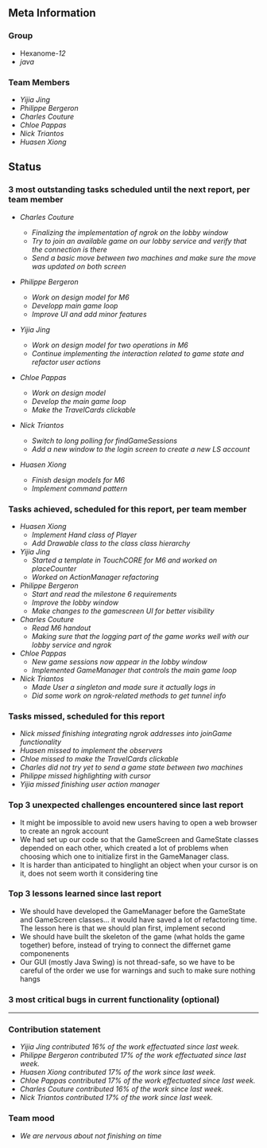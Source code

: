 ## Meta Information

### Group

 * Hexanome-*12*
 * *java*

### Team Members

 * *Yijia Jing*
 * *Philippe Bergeron*
 * *Charles Couture*
 * *Chloe Pappas*
 * *Nick Triantos*
 * *Huasen Xiong*

## Status

### 3 most outstanding tasks scheduled until the next report, per team member

 * *Charles Couture*
   * *Finalizing the implementation of ngrok on the lobby window*
   * *Try to join an available game on our lobby service and verify that the connection is there*
   * *Send a basic move between two machines and make sure the move was updated on both screen*

 * *Philippe Bergeron*
   * *Work on design model for M6*
   * *Developp main game loop*
   * *Improve UI and add minor features*
   
 * *Yijia Jing*
   * *Work on design model for two operations in M6*
   * *Continue implementing the interaction related to game state and refactor user actions*
   
 * *Chloe Pappas*
   * *Work on design model*
   * *Develop the main game loop*
   * *Make the TravelCards clickable*
 * *Nick Triantos*
   * *Switch to long polling for findGameSessions*
   * *Add a new window to the login screen to create a new LS account*

 * *Huasen Xiong*
   * *Finish design models for M6*
   * *Implement command pattern*
   


### Tasks achieved, scheduled for this report, per team member


 * *Huasen Xiong*
   * *Implement Hand class of Player*
   * *Add Drawable class to the class class hierarchy*
 * *Yijia Jing*
   * *Started a template in TouchCORE for M6 and worked on placeCounter*
   * *Worked on ActionManager refactoring*
 * *Philippe Bergeron*
   * *Start and read the milestone 6 requirements*
   * *Improve the lobby window*
   * *Make changes to the gamescreen UI for better visibility*
*  *Charles Couture*
   * *Read M6 handout*
   * *Making sure that the logging part of the game works well with our lobby service and ngrok*
*  *Chloe Pappas*
   * *New game sessions now appear in the lobby window*
   * *Implemented GameManager that controls the main game loop* 
*  *Nick Triantos*
   * *Made User a singleton and made sure it actually logs in*
   * *Did some work on ngrok-related methods to get tunnel info*


### Tasks missed, scheduled for this report
 * *Nick missed finishing integrating ngrok addresses into joinGame functionality*
 * *Huasen missed to implement the observers*
 * *Chloe missed to make the TravelCards clickable*
 * *Charles did not try yet to send a game state between two machines*
 * *Philippe missed highlighting with cursor*
 * *Yijia missed finishing user action manager*


### Top 3 unexpected challenges encountered since last report

 * It might be impossible to avoid new users having to open a web browser to create an ngrok account 
 * We had set up our code so that the GameScreen and GameState classes depended on each other, which created a lot of problems when choosing which one to initialize first in the GameManager class.  
 * It is harder than anticipated to hinglight an object when your cursor is on it, does not seem worth it considering tine


### Top 3 lessons learned since last report

 * We should have developed the GameManager before the GameState and GameScreen classes… it would have saved a lot of refactoring time. The lesson here is that we should plan first, implement second
 * We should have built the skeleton of the game (what holds the game together) before, instead of trying to connect the differnet game componenents
 * Our GUI (mostly Java Swing) is not thread-safe, so we have to be careful of the order we use for warnings and such to make sure nothing hangs

### 3 most critical bugs in current functionality (optional)
* **

### Contribution statement

 * *Yijia Jing contributed 16% of the work effectuated since last week.*
 * *Philippe Bergeron contributed 17% of the work effectuated since last week.*
 * *Huasen Xiong contributed 17% of the work since last week.*  
 * *Chloe Pappas contributed 17% of the work effectuated since last week.*
 * *Charles Couture contributed 16% of the work since last week.*
 * *Nick Triantos contributed 17% of the work since last week.*

### Team mood

 * *We are nervous about not finishing on time*
